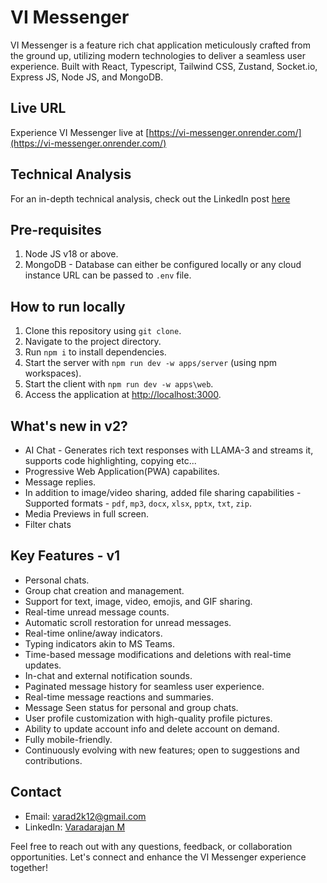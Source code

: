 # VI Messenger

VI Messenger is a feature rich chat application meticulously crafted from the ground up, utilizing modern technologies to deliver a seamless user experience. Built with React, Typescript, Tailwind CSS, Zustand, Socket.io, Express JS, Node JS, and MongoDB.

## Live URL

Experience VI Messenger live at [https://vi-messenger.onrender.com/](https://vi-messenger.onrender.com/)

## Technical Analysis

For an in-depth technical analysis, check out the LinkedIn post [here](https://www.linkedin.com/posts/varadarajan-m-724512164_vimessenger-chatapp-react-activity-7190968095581028352-n-xZ?utm_source=share&utm_medium=member_desktop)

## Pre-requisites

1. Node JS v18 or above.
2. MongoDB - Database can either be configured locally or any cloud instance URL can be passed to `.env` file.

## How to run locally

1. Clone this repository using `git clone`.
2. Navigate to the project directory.
3. Run `npm i` to install dependencies.
4. Start the server with `npm run dev -w apps/server` (using npm workspaces).
5. Start the client with `npm run dev -w apps\web`.
6. Access the application at [http://localhost:3000](http://localhost:3000).

## What's new in v2?
- AI Chat -  Generates rich text responses with LLAMA-3 and streams it, supports code highlighting, copying etc...
- Progressive Web Application(PWA) capabilites.
- Message replies.
- In addition to image/video sharing, added file sharing capabilities - Supported formats - `pdf`, `mp3`, `docx`, `xlsx`, `pptx`, `txt`, `zip`.
- Media Previews in full screen.
- Filter chats

## Key Features - v1

- Personal chats.
- Group chat creation and management.
- Support for text, image, video, emojis, and GIF sharing.
- Real-time unread message counts.
- Automatic scroll restoration for unread messages.
- Real-time online/away indicators.
- Typing indicators akin to MS Teams.
- Time-based message modifications and deletions with real-time updates.
- In-chat and external notification sounds.
- Paginated message history for seamless user experience.
- Real-time message reactions and summaries.
- Message Seen status for personal and group chats.
- User profile customization with high-quality profile pictures.
- Ability to update account info and delete account on demand.
- Fully mobile-friendly.
- Continuously evolving with new features; open to suggestions and contributions.

## Contact

- Email: [varad2k12@gmail.com](mailto:varad2k12@gmail.com)
- LinkedIn: [Varadarajan M](https://www.linkedin.com/in/varadarajan-m-724512164/)


Feel free to reach out with any questions, feedback, or collaboration opportunities. Let's connect and enhance the VI Messenger experience together!
